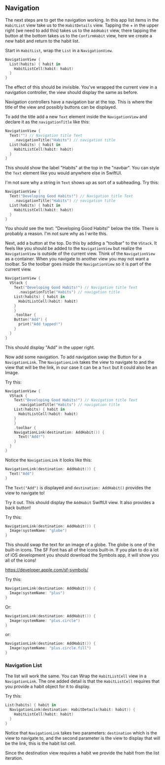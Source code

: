 
## Navigation 

The next steps are to get the navigation working. In this app list items in the `HabitList` view take us to the `HabitDetails` view. Tapping the + in the upper right (we need to add this) takes us to the `AddHabit` view, there tapping the button at the bottom takes us to the `ConfirmHabit` view, here we create a new habit and return to the habit list. 

Start in `HabitList`, wrap the `List` in a `NavigationView`. 

```Swift
NavigationView {
  List(habits) { habit in
    HabitListCell(habit: habit)
  }
}
```

The effect of this should be invisible. You've wrapped the current view in a navigation controller, the view should display the same as before. 

Navigation controllers have a navigation bar at the top. This is where the title of the view and possibly buttons can be displayed. 

To add the title add a new `Text` element inside the `NavigationView` and declare it as the `navigationTitle` like this: 

```Swift
NavigationView {
  Text("") // Navigation title Text
    .navigationTitle("Habits") // navigation title
  List(habits) { habit in
    HabitListCell(habit: habit)
  }
}
```

This should show the label "Habits" at the top in the "navbar". You can style the `Text` element like you would anywhere else in SwiftUI. 

I'm not sure why a string in `Text` shows up as sort of a subheading. Try this: 

```Swift
NavigationView {
  Text("Developing Good Habits!") // Navigation title Text
    .navigationTitle("Habits") // navigation title
  List(habits) { habit in
    HabitListCell(habit: habit)
  }
}
```

You should see the text: "Developing Good Habits!" below the title. There is probably a reason. I'm not sure why as I write this. 

Next, add a button at the top. Do this by adding a "toolbar" to the `VStack`. It feels like you should be added to the `NavigationView` but realize the `NavigationView` is outside of the current view. Think of the `NavigationView` as a container. When you navigate to another view you may not want a toolbar. So the toolbar goes inside the `NavigationView` so it is part of the current view. 

```Swift
NavigationView {
  VStack {
    Text("Developing Good Habits!") // Navigation title Text
      .navigationTitle("Habits") // navigation title
    List(habits) { habit in
      HabitListCell(habit: habit)
    }
    }
    .toolbar {
    Button("Add") {
      print("Add tapped!")
    }
  }
}
```

This should display "Add" in the upper right. 

Now add some navigation. To add navigation swap the Button for a `NavigationLink`. The `NavigationLink` takes the view to navigate to and the view that will be the link, in our case it can be a `Text` but it could also be an Image. 

Try this: 

```Swift
NavigationView {
  VStack {
    Text("Developing Good Habits!") // Navigation title Text
      .navigationTitle("Habits") // navigation title
    List(habits) { habit in
      HabitListCell(habit: habit)
    }
    }
    .toolbar {
    NavigationLink(destination: AddHabit()) {
      Text("Add!")
    }
  }
}
```

Notice the `NavigationLink` it looks like this: 

```Swift
NavigationLink(destination: AddHabit()) {
  Text("Add")
}
```

The `Text("Add")` is displayed and `destination: AddHabit()` provides the view to navigate to! 

Try it out. This should display the `AddHabit` SwiftUI view. It also provides a back button! 

Try this: 

```Swift
NavigationLink(destination: AddHabit()) {
  Image(systemName: "globe")
}
```

This should swap the text for an image of a globe. The globe is one of the built-in icons. The SF Font has all of the icons built-in. If you plan to do a lot of iOS development you should download the Symbols app, it will show you all of the icons! 

https://developer.apple.com/sf-symbols/

Try this: 

```Swift
NavigationLink(destination: AddHabit()) {
  Image(systemName: "plus")
}
```

Or:

```Swift
NavigationLink(destination: AddHabit()) {
  Image(systemName: "plus.circle")
}
```

or:

```Swift
NavigationLink(destination: AddHabit()) {
  Image(systemName: "plus.circle.fill")
}
```

### Navigation List

The list will work the same. You can Wrap the `HabitListCell` view in a `NavigationLink`. The one added detail is that the `HabitListCell` requires that you provide a habit object for it to display. 

Try this: 

```Swift
List(habits) { habit in
  NavigationLink(destination: HabitDetails(habit: habit)) {
    HabitListCell(habit: habit)
  }
}
```

Notice that `NavigationLink` takes two parameters: `destination` which is the view to navigate to, and the second parameter is the view to display that will be the link, this is the habit list cell.

Since the destination view requires a habit we provide the habit from the list iteration. 
